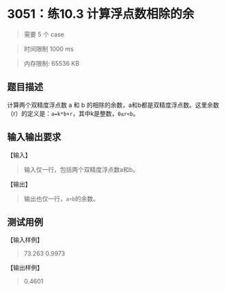 # 3051：练10.3 计算浮点数相除的余

> 需要 5 个 case

> 时间限制 1000 ms

> 内存限制: 65536 KB

## 题目描述

计算两个双精度浮点数 a 和 b 的相除的余数，a和b都是双精度浮点数。这里余数（r）的定义是：`a=k*b+r`，其中k是整数，`0≤r<b`。

## 输入输出要求

【输入】

> 输入仅一行，包括两个双精度浮点数a和b。

【输出】

> 输出也仅一行，`a÷b`的余数。

## 测试用例

【输入样例】

> 73.263 0.9973

【输出样例】

> 0.4601


